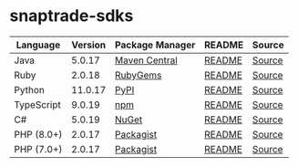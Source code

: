 # snaptrade-sdks

|Language|Version|Package Manager|README|Source|
|-|-|-|-|-|
|Java|5.0.17|[Maven Central](https://central.sonatype.com/artifact/com.konfigthis/snaptrade-java-sdk/5.0.17)|[README](https://github.com/passiv/snaptrade-sdks/tree/HEAD/sdks/java#readme)|[Source](https://github.com/passiv/snaptrade-sdks/tree/HEAD/sdks/java)|
|Ruby|2.0.18|[RubyGems](https://rubygems.org/gems/snaptrade/versions/2.0.18)|[README](https://github.com/passiv/snaptrade-sdks/tree/HEAD/sdks/ruby#readme)|[Source](https://github.com/passiv/snaptrade-sdks/tree/HEAD/sdks/ruby)|
|Python|11.0.17|[PyPI](https://pypi.org/project/snaptrade-python-sdk/11.0.17)|[README](https://github.com/passiv/snaptrade-sdks/tree/HEAD/sdks/python#readme)|[Source](https://github.com/passiv/snaptrade-sdks/tree/HEAD/sdks/python)|
|TypeScript|9.0.19|[npm](https://www.npmjs.com/package/snaptrade-typescript-sdk/v/9.0.19)|[README](https://github.com/passiv/snaptrade-sdks/tree/HEAD/sdks/typescript#readme)|[Source](https://github.com/passiv/snaptrade-sdks/tree/HEAD/sdks/typescript)|
|C#|5.0.19|[NuGet](https://nuget.org/packages/SnapTrade.Net/5.0.19)|[README](https://github.com/passiv/snaptrade-sdks/tree/HEAD/sdks/csharp#readme)|[Source](https://github.com/passiv/snaptrade-sdks/tree/HEAD/sdks/csharp)|
|PHP (8.0+)|2.0.17|[Packagist](https://packagist.org/packages/konfig/snaptrade-php-sdk#2.0.17)|[README](https://github.com/passiv/snaptrade-php-sdk/tree/HEAD#readme)|[Source](https://github.com/passiv/snaptrade-php-sdk/tree/HEAD)|
|PHP (7.0+)|2.0.17|[Packagist](https://packagist.org/packages/konfig/snaptrade-php-7-sdk#2.0.17)|[README](https://github.com/passiv/snaptrade-php-7-sdk/tree/HEAD#readme)|[Source](https://github.com/passiv/snaptrade-php-7-sdk/tree/HEAD)|